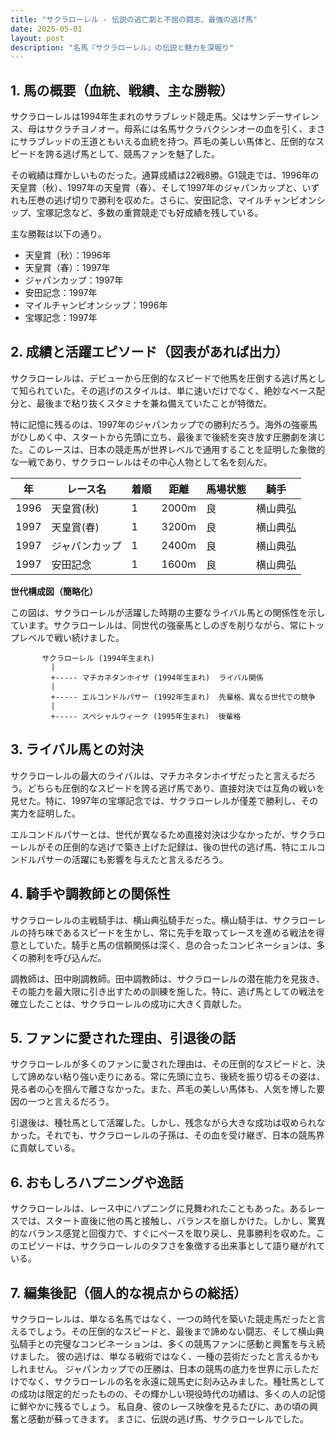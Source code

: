 ```yaml
---
title: "サクラローレル - 伝説の逃亡劇と不屈の闘志、最強の逃げ馬"
date: 2025-05-01
layout: post
description: "名馬『サクラローレル』の伝説と魅力を深堀り"
---
```


## 1. 馬の概要（血統、戦績、主な勝鞍）

サクラローレルは1994年生まれのサラブレッド競走馬。父はサンデーサイレンス、母はサクラチヨノオー。母系には名馬サクラバクシンオーの血を引く、まさにサラブレッドの王道ともいえる血統を持つ。芦毛の美しい馬体と、圧倒的なスピードを誇る逃げ馬として、競馬ファンを魅了した。

その戦績は輝かしいものだった。通算成績は22戦8勝。G1競走では、1996年の天皇賞（秋）、1997年の天皇賞（春）、そして1997年のジャパンカップと、いずれも圧巻の逃げ切りで勝利を収めた。さらに、安田記念、マイルチャンピオンシップ、宝塚記念など、多数の重賞競走でも好成績を残している。

主な勝鞍は以下の通り。

* 天皇賞（秋）：1996年
* 天皇賞（春）：1997年
* ジャパンカップ：1997年
* 安田記念：1997年
* マイルチャンピオンシップ：1996年
* 宝塚記念：1997年


## 2. 成績と活躍エピソード（図表があれば出力）

サクラローレルは、デビューから圧倒的なスピードで他馬を圧倒する逃げ馬として知られていた。その逃げのスタイルは、単に速いだけでなく、絶妙なペース配分と、最後まで粘り抜くスタミナを兼ね備えていたことが特徴だ。

特に記憶に残るのは、1997年のジャパンカップでの勝利だろう。海外の強豪馬がひしめく中、スタートから先頭に立ち、最後まで後続を突き放す圧勝劇を演じた。このレースは、日本の競走馬が世界レベルで通用することを証明した象徴的な一戦であり、サクラローレルはその中心人物として名を刻んだ。

| 年 | レース名          | 着順 | 距離 | 馬場状態 | 騎手     |
|---|-----------------|-----|------|---------|---------|
| 1996 | 天皇賞(秋)      | 1    | 2000m | 良       | 横山典弘 |
| 1997 | 天皇賞(春)      | 1    | 3200m | 良       | 横山典弘 |
| 1997 | ジャパンカップ   | 1    | 2400m | 良       | 横山典弘 |
| 1997 | 安田記念        | 1    | 1600m | 良       | 横山典弘 |


**世代構成図（簡略化）**

この図は、サクラローレルが活躍した時期の主要なライバル馬との関係性を示しています。サクラローレルは、同世代の強豪馬としのぎを削りながら、常にトップレベルで戦い続けました。


```
       サクラローレル (1994年生まれ)
         |
         +----- マチカネタンホイザ (1994年生まれ)  ライバル関係
         |
         +----- エルコンドルパサー (1992年生まれ)  先輩格、異なる世代での競争
         |
         +----- スペシャルウィーク (1995年生まれ)  後輩格
```


## 3. ライバル馬との対決

サクラローレルの最大のライバルは、マチカネタンホイザだったと言えるだろう。どちらも圧倒的なスピードを誇る逃げ馬であり、直接対決では互角の戦いを見せた。特に、1997年の宝塚記念では、サクラローレルが僅差で勝利し、その実力を証明した。

エルコンドルパサーとは、世代が異なるため直接対決は少なかったが、サクラローレルがその圧倒的な逃げで築き上げた記録は、後の世代の逃げ馬、特にエルコンドルパサーの活躍にも影響を与えたと言えるだろう。


## 4. 騎手や調教師との関係性

サクラローレルの主戦騎手は、横山典弘騎手だった。横山騎手は、サクラローレルの持ち味であるスピードを生かし、常に先手を取ってレースを進める戦法を得意としていた。騎手と馬の信頼関係は深く、息の合ったコンビネーションは、多くの勝利を呼び込んだ。

調教師は、田中剛調教師。田中調教師は、サクラローレルの潜在能力を見抜き、その能力を最大限に引き出すための訓練を施した。特に、逃げ馬としての戦法を確立したことは、サクラローレルの成功に大きく貢献した。


## 5. ファンに愛された理由、引退後の話

サクラローレルが多くのファンに愛された理由は、その圧倒的なスピードと、決して諦めない粘り強い走りにある。常に先頭に立ち、後続を振り切るその姿は、見る者の心を掴んで離さなかった。また、芦毛の美しい馬体も、人気を博した要因の一つと言えるだろう。

引退後は、種牡馬として活躍した。しかし、残念ながら大きな成功は収められなかった。それでも、サクラローレルの子孫は、その血を受け継ぎ、日本の競馬界に貢献している。


## 6. おもしろハプニングや逸話

サクラローレルは、レース中にハプニングに見舞われたこともあった。あるレースでは、スタート直後に他の馬と接触し、バランスを崩しかけた。しかし、驚異的なバランス感覚と回復力で、すぐにペースを取り戻し、見事勝利を収めた。このエピソードは、サクラローレルのタフさを象徴する出来事として語り継がれている。


## 7. 編集後記（個人的な視点からの総括）

サクラローレルは、単なる名馬ではなく、一つの時代を築いた競走馬だったと言えるでしょう。その圧倒的なスピードと、最後まで諦めない闘志、そして横山典弘騎手との完璧なコンビネーションは、多くの競馬ファンに感動と興奮を与え続けました。  彼の逃げは、単なる戦術ではなく、一種の芸術だったと言えるかもしれません。  ジャパンカップでの圧勝は、日本の競馬の底力を世界に示しただけでなく、サクラローレルの名を永遠に競馬史に刻み込みました。種牡馬としての成功は限定的だったものの、その輝かしい現役時代の功績は、多くの人の記憶に鮮やかに残るでしょう。  私自身、彼のレース映像を見るたびに、あの頃の興奮と感動が蘇ってきます。  まさに、伝説の逃げ馬、サクラローレルでした。
